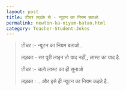 ```yaml
---
layout: post
title: टीचर लड़के से - न्यूटन का नियम बताओ
permalink: newton-ka-niyam-batao.html
category: Teacher-Student-Jokes
---
```

> टीचर :- न्यूटन का नियम बताओ..
> 
> लड़का:- सर पूरी लाइन तो याद नहीं,, लास्ट का याद है.
> 
> टीचर :- चलो लास्ट का ही सुनाओ
> 
> लड़का : …और इसे ही न्यूटन का नियम कहते है..